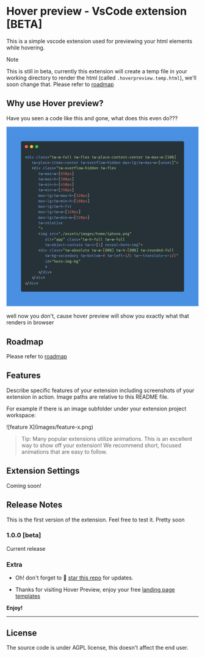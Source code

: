 # Hover preview - VsCode extension [BETA] 
This is a simple vscode extension used for previewing your html elements while hovering.

>[!NOTE]
This is still in beta, currently this extension will create a temp file in your working directory to render the html (called `.hoverpreview.temp.html`), we'll soon change that. Please refer to [roadmap](roadmap.md)

## Why use Hover preview?

Have you seen a code like this and gone, what does this even do???

![tailwind code](./documentation/images/tailwind-code.png)


well now you don't, cause hover preview will show you exactly what that renders in browser


## Roadmap

Please refer to [roadmap](roadmap.md) 

## Features

Describe specific features of your extension including screenshots of your extension in action. Image paths are relative to this README file.

For example if there is an image subfolder under your extension project workspace:

\!\[feature X\]\(images/feature-x.png\)

> Tip: Many popular extensions utilize animations. This is an excellent way to show off your extension! We recommend short, focused animations that are easy to follow.

## Extension Settings

Coming soon!



## Release Notes

This is the first version of the extension. Feel free to test it. Pretty soon 

### 1.0.0 [beta]

Current release

### Extra

* Oh! don't forget to 🌟 [star this repo](https://github.com/PaulleDemon/Hover-Preview) for updates.

* Thanks for visiting Hover Preview, enjoy your free [landing page templates](https://github.com/PaulleDemon/landing-pages)


**Enjoy!**

---

## License
The source code is under AGPL license, this doesn't affect the end user. 

